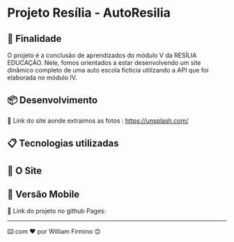

# Projeto Resília - AutoResilia


## 🚀 Finalidade

O projeto é a conclusão de aprendizados do módulo V da RESÍLIA EDUCAÇÃO. Nele, fomos orientados a estar desenvolvendo um site dinâmico completo de uma auto escola ficticia utilizando a API que foi elaborada no módulo IV.


## 📦 Desenvolvimento

📌 Link do site aonde extraimos as fotos : https://unsplash.com/

## 📋 Tecnologias utilizadas

## 📄 O Site

## 📄 Versão Mobile

📌 Link do projeto no github Pages:

---
⌨️ com ❤️ por William Firmino 😊
